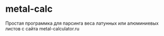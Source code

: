 # metal-calc
Простая программка для парсинга веса латунных или алюминиевых листов с сайта metal-calculator.ru

